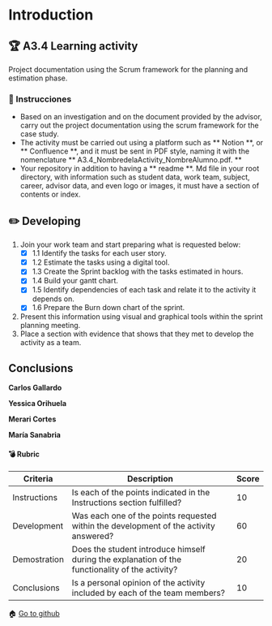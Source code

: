 # Introduction

## :trophy: A3.4 Learning activity

Project documentation using the Scrum framework for the planning and estimation phase.

### :blue_book: Instrucciones

- Based on an investigation and on the document provided by the advisor, carry out the project documentation using the scrum framework for the case study.
- The activity must be carried out using a platform such as ** Notion **, or ** Confluence **, and it must be sent in PDF style, naming it with the nomenclature ** A3.4_NombredelaActivity_NombreAlumno.pdf. **
- Your repository in addition to having a ** readme **. Md file in your root directory, with information such as student data, work team, subject, career, advisor data, and even logo or images, it must have a section of contents or index.
  
## :pencil2: Developing

1. Join your work team and start preparing what is requested below:
   - [x] 1.1 Identify the tasks for each user story.
   - [x] 1.2 Estimate the tasks using a digital tool.
   - [x] 1.3 Create the Sprint backlog with the tasks estimated in hours.
   - [x] 1.4 Build your gantt chart.
   - [x] 1.5 Identify dependencies of each task and relate it to the activity it depends on.
   - [x] 1.6 Prepare the Burn down chart of the sprint.

2. Present this information using visual and graphical tools within the sprint planning meeting.
3. Place a section with evidence that shows that they met to develop the activity as a team.



## Conclusions

 **Carlos Gallardo** 

 **Yessica Orihuela**

 **Merari Cortes**

 **María Sanabria**


#### :bomb: Rubric

| Criteria     | Description                                                                                 | Score |
| ------------- | -------------------------------------------------------------------------------------------- | ------- |
| Instructions | Is each of the points indicated in the Instructions section fulfilled?            | 10      |  | 5 |
| Development    | Was each one of the points requested within the development of the activity answered?     | 60      |
| Demostration  | Does the student introduce himself during the explanation of the functionality of the activity?           | 20      |
| Conclusions  | Is a personal opinion of the activity included by each of the team members? | 10      |

:house: [Go to github]()